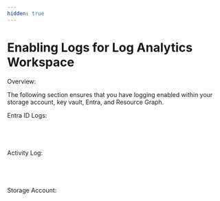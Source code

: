 ```yaml
---
hidden: true
---
```


# Enabling Logs for Log Analytics Workspace

Overview:

The following section ensures that you have logging enabled within your storage account, key vault, Entra, and Resource Graph.

Entra ID Logs:

<figure><img src=".gitbook/assets/image (3).png" alt=""><figcaption></figcaption></figure>



<figure><img src=".gitbook/assets/image (4).png" alt=""><figcaption></figcaption></figure>



<figure><img src=".gitbook/assets/image (5).png" alt=""><figcaption></figcaption></figure>

<figure><img src=".gitbook/assets/image (6).png" alt=""><figcaption></figcaption></figure>

Activity Log:

<figure><img src=".gitbook/assets/image (7).png" alt=""><figcaption></figcaption></figure>

<figure><img src=".gitbook/assets/image (8).png" alt=""><figcaption></figcaption></figure>

<figure><img src=".gitbook/assets/image (9).png" alt=""><figcaption></figcaption></figure>

<figure><img src=".gitbook/assets/image (10).png" alt=""><figcaption></figcaption></figure>



Storage Account:

<figure><img src=".gitbook/assets/image (12).png" alt=""><figcaption></figcaption></figure>

<figure><img src=".gitbook/assets/image (13).png" alt=""><figcaption></figcaption></figure>

<figure><img src=".gitbook/assets/image (11).png" alt=""><figcaption></figcaption></figure>



